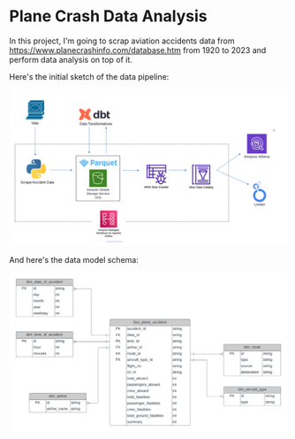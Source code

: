 # Plane Crash Data Analysis

In this project, I'm going to scrap aviation accidents data from https://www.planecrashinfo.com/database.htm
from 1920 to 2023 and perform data analysis on top of it.

Here's the initial sketch of the data pipeline:

![](documents/plane_crash_pipeline.png)

And here's the data model schema:

![](documents/plane_crash_accidents_data_model.png)